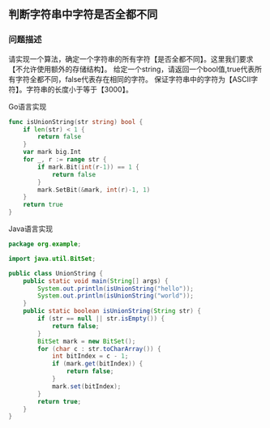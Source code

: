 ## 判断字符串中字符是否全都不同

### 问题描述

请实现一个算法，确定一个字符串的所有字符【是否全都不同】。这里我们要求【不允许使用额外的存储结构】。 给定一个string，请返回一个bool值,true代表所有字符全都不同，false代表存在相同的字符。 保证字符串中的字符为【ASCII字符】。字符串的长度小于等于【3000】。

Go语言实现

```go
func isUnionString(str string) bool {
	if len(str) < 1 {
		return false
	}
	var mark big.Int
	for _, r := range str {
		if mark.Bit(int(r-1)) == 1 {
			return false
		}
		mark.SetBit(&mark, int(r)-1, 1)
	}
	return true
}
```

Java语言实现

```java
package org.example;

import java.util.BitSet;

public class UnionString {
    public static void main(String[] args) {
        System.out.println(isUnionString("hello"));
        System.out.println(isUnionString("world"));
    }
    public static boolean isUnionString(String str) {
        if (str == null || str.isEmpty()) {
            return false;
        }
        BitSet mark = new BitSet();
        for (char c : str.toCharArray()) {
            int bitIndex = c - 1;
            if (mark.get(bitIndex)) {
                return false;
            }
            mark.set(bitIndex);
        }
        return true;
    }
}
```


